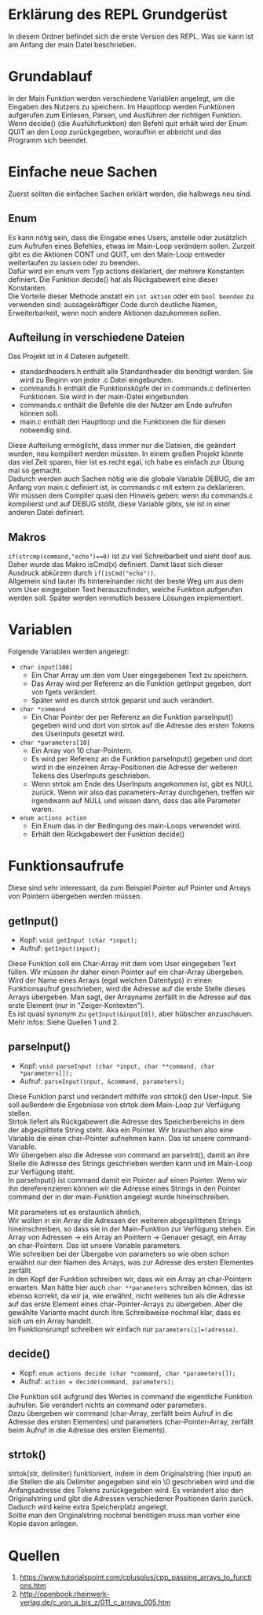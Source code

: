 # Erklärung des REPL Grundgerüst
In diesem Ordner befindet sich die erste Version des REPL. Was sie kann ist am Anfang der main Datei beschrieben.

# Grundablauf
In der Main Funktion werden verschiedene Variablen angelegt, um die Eingaben des Nutzers zu speichern. Im Hauptloop werden Funktionen aufgerufen zum Einlesen, Parsen, und Ausführen der richtigen Funktion.  
Wenn decide() (die Ausführfunktion) den Befehl quit erhält wird der Enum QUIT an den Loop zurückgegeben, woraufhin er abbricht und das Programm sich beendet.

# Einfache neue Sachen
Zuerst sollten die einfachen Sachen erklärt werden, die halbwegs neu sind.

## Enum
Es kann nötig sein, dass die Eingabe eines Users, anstelle oder zusätzlich zum Aufrufen eines Befehles, etwas im Main-Loop verändern sollen. Zurzeit gibt es die Aktionen CONT und QUIT, um den Main-Loop entweder weiterlaufen zu lassen oder zu beenden.  
Dafür wird ein enum vom Typ actions deklariert, der mehrere Konstanten definiert. Die Funktion decide() hat als Rückgabewert eine dieser Konstanten.  
Die Vorteile dieser Methode anstatt ein `int aktion` oder ein `bool beenden` zu verwenden sind: aussagekräftiger Code durch deutliche Namen, Erweiterbarkeit, wenn noch andere Aktionen dazukommen sollen.

## Aufteilung in verschiedene Dateien
Das Projekt ist in 4 Dateien aufgeteilt.
- standardheaders.h enthält alle Standardheader die benötigt werden. Sie wird zu Beginn von jeder .c Datei eingebunden.
- commands.h enthält die Funktionsköpfe der in commands.c definierten Funktionen. Sie wird in der main-Datei eingebunden.
- commands.c enthält die Befehle die der Nutzer am Ende aufrufen können soll.
- main.c enthält den Hauptloop und die Funktionen die für diesen notwendig sind.

Diese Aufteilung ermöglicht, dass immer nur die Dateien, die geändert wurden, neu kompiliert werden müssten. In einem großen Projekt könnte das viel Zeit sparen, hier ist es recht egal, ich habe es einfach zur Übung mal so gemacht.  
Dadurch werden auch Sachen nötig wie die globale Variable DEBUG, die am Anfang von main.c definiert ist, in commands.c mit extern zu deklarieren.  
Wir müssen dem Compiler quasi den Hinweis geben: wenn du commands.c kompilierst und auf DEBUG stößt, diese Variable gibts, sie ist in einer anderen Datei definiert.

## Makros
`if(strcmp(command,"echo")==0)` ist zu viel Schreibarbeit und sieht doof aus. Daher wurde das Makro isCmd(x) definiert. Damit lässt sich dieser Ausdruck abkürzen durch `if(isCmd("echo"))`.  
Allgemein sind lauter ifs hintereinander nicht der beste Weg um aus dem vom User eingegeben Text herauszufinden, welche Funktion aufgerufen werden soll. Später werden vermutlich bessere Lösungen implementiert.

# Variablen
Folgende Variablen werden angelegt:
- `char input[100]`
	- Ein Char Array um den vom User eingegebenen Text zu speichern.
	- Das Array wird per Referenz an die Funktion getInput gegeben, dort von fgets verändert.
	- Später wird es durch strtok geparst und auch verändert.
- `char *command`
	- Ein Char Pointer der per Referenz an die Funktion parseInput() gegeben wird und dort von strtok auf die Adresse des ersten Tokens des Userinputs gesetzt wird.
- `char *parameters[10]`
	- Ein Array von 10 char-Pointern.
	- Es wird per Referenz an die Funktion parseInput() gegeben und dort wird in die einzelnen Array-Positionen die Adresse der weiteren Tokens des UserInputs geschrieben.
	- Wenn strtok am Ende des UserInputs angekommen ist, gibt es NULL zurück. Wenn wir also das parameters-Array durchgehen, treffen wir irgendwann auf NULL und wissen dann, dass das alle Parameter waren.
- `enum actions action`
	- Ein Enum das in der Bedingung des main-Loops verwendet wird.
	- Erhält den Rückgabewert der Funktion decide()

# Funktionsaufrufe
Diese sind sehr interessant, da zum Beispiel Pointer auf Pointer und Arrays von Pointern übergeben werden müssen.

## getInput()
- Kopf: `void getInput (char *input);`
- Aufruf: `getInput(input);`

Diese Funktion soll ein Char-Array mit dem vom User eingegeben Text füllen. Wir müssen ihr daher einen Pointer auf ein char-Array übergeben.  
Wird der Name eines Arrays (egal welchen Datentyps) in einen Funktionsaufruf geschrieben, wird die Adresse auf die erste Stelle dieses Arrays übergeben. Man sagt, der Arrayname zerfällt in die Adresse auf das erste Element (nur in "Zeiger-Kontexten").  
Es ist quasi synonym zu `getInput(&input[0])`, aber hübscher anzuschauen.  
Mehr Infos: Siehe Quellen 1 und 2.

## parseInput()
- Kopf: `void parseInput (char *input, char **command, char *parameters[]);`
- Aufruf: `parseInput(input, &command, parameters);`

Diese Funktion parst und verändert mithilfe von strtok() den User-Input. Sie soll außerdem die Ergebnisse von strtok dem Main-Loop zur Verfügung stellen.  
Strtok liefert als Rückgabewert die Adresse des Speicherbereichs in dem der abgesplittete String steht. Aka ein Pointer. Wir brauchen also eine Variable die einen char-Pointer aufnehmen kann. Das ist unsere command-Variable.  
Wir übergeben also die Adresse von command an parseInt(), damit an ihre Stelle die Adresse des Strings geschrieben werden kann und im Main-Loop zur Verfügung steht.  
In parseInput() ist command damit ein Pointer auf einen Pointer. Wenn wir ihn dereferenzieren können wir die Adresse eines Strings in den Pointer command der in der main-Funktion angelegt wurde hineinschreiben.

Mit parameters ist es erstaunlich ähnlich.  
Wir wollen in ein Array die Adressen der weiteren abgesplitteten Strings hineinschreiben, so dass sie in der Main-Funktion zur Verfügung stehen. Ein Array von Adressen -> ein Array an Pointern -> Genauer gesagt, ein Array an char-Pointern. Das ist unsere Variable parameters.  
Wie schreiben bei der Übergabe von parameters so wie oben schon erwähnt nur den Namen des Arrays, was zur Adresse des ersten Elementes zerfällt.  
In den Kopf der Funktion schreiben wir, dass wir ein Array an char-Pointern erwarten. Man hätte hier auch `char **parameters` schreiben können, das ist ebenso korrekt, da wir ja, wie erwähnt, nicht weiteres tun als die Adresse auf das erste Element eines char-Pointer-Arrays zu übergeben. Aber die gewählte Variante macht durch Ihre Schreibweise nochmal klar, dass es sich um ein Array handelt.  
Im Funktionsrumpf schreiben wir einfach nur `parameters[i]=(adresse)`.

## decide()
- Kopf: `enum actions decide (char *command, char *parameters[]);`
- Aufruf: `action = decide(command, parameters);`

Die Funktion soll aufgrund des Wertes in command die eigentliche Funktion aufrufen. Sie verändert nichts an command oder parameters.  
Dazu übergeben wir command (char-Array, zerfällt beim Aufruf in die Adresse des ersten Elementes) und parameters (char-Pointer-Array, zerfällt beim Aufruf in die Adresse des ersten Elements).

## strtok()
strtok(str, delimiter) funktioniert, indem in dem Originalstring (hier input) an die Stellen die als Delimiter angegeben sind ein \0 geschrieben wird und die Anfangsadresse des Tokens zurückgegeben wird. Es verändert also den Originalstring und gibt die Adressen verschiedener Positionen darin zurück. Dadurch wird keine extra Speicherplatz angelegt.  
Sollte man den Originalstring nochmal benötigen muss man vorher eine Kopie davon anlegen.

# Quellen
1. https://www.tutorialspoint.com/cplusplus/cpp_passing_arrays_to_functions.htm
2. http://openbook.rheinwerk-verlag.de/c_von_a_bis_z/011_c_arrays_005.htm
